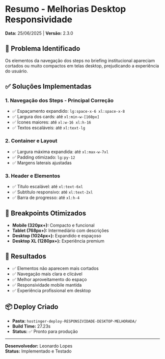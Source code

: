 # Resumo - Melhorias Desktop Responsividade
**Data:** 25/06/2025 | **Versão:** 2.3.0

## 🎯 Problema Identificado
Os elementos da navegação dos steps no briefing institucional apareciam cortados ou muito compactos em telas desktop, prejudicando a experiência do usuário.

## ✅ Soluções Implementadas

### 1. **Navegação dos Steps - Principal Correção**
- ✅ Espaçamento expandido: `lg:space-x-6 xl:space-x-8`
- ✅ Largura dos cards: até `xl:min-w-[160px]`
- ✅ Ícones maiores: até `xl:w-16 xl:h-16`
- ✅ Textos escaláveis: até `xl:text-lg`

### 2. **Container e Layout**
- ✅ Largura máxima expandida: até `xl:max-w-7xl`
- ✅ Padding otimizado: `lg:py-12`
- ✅ Margens laterais ajustadas

### 3. **Header e Elementos**
- ✅ Título escalável: até `xl:text-6xl`
- ✅ Subtítulo responsivo: até `xl:text-2xl`
- ✅ Barra de progresso: até `xl:h-4`

## 📱 Breakpoints Otimizados
- **Mobile (320px+):** Compacto e funcional
- **Tablet (768px+):** Intermediário com descrições
- **Desktop (1024px+):** Expandido e espaçoso
- **Desktop XL (1280px+):** Experiência premium

## 🚀 Resultados
- ✅ Elementos não aparecem mais cortados
- ✅ Navegação mais clara e clicável
- ✅ Melhor aproveitamento do espaço
- ✅ Responsividade mobile mantida
- ✅ Experiência profissional em desktop

## 📦 Deploy Criado
- **Pasta:** `hostinger-deploy-RESPONSIVIDADE-DESKTOP-MELHORADA/`
- **Build Time:** 27.23s
- **Status:** ✅ Pronto para produção

---
**Desenvolvedor:** Leonardo Lopes  
**Status:** Implementado e Testado 